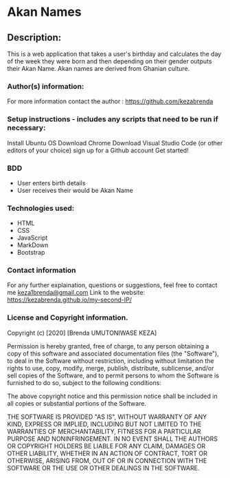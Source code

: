 # Akan Names

## Description:

This is a web application that takes a user's birthday and calculates the day of the week they were born 
and then depending on their gender outputs their Akan Name. 
Akan names are derived from Ghanian culture.


### Author(s) information:
For more information contact the author : https://github.com/kezabrenda

### Setup instructions - includes any scripts that need to be run if necessary:
Install Ubuntu OS
Download Chrome
Download Visual Studio Code (or other editors of your choice)
sign up for a Github account
Get started!

### BDD
* User enters birth details
* User receives their would be Akan Name

### Technologies used:
* HTML
* CSS 
* JavaScript
* MarkDown
* Bootstrap

### Contact information
For any further explaination, questions or suggestions, feel free to contact me keza1brenda@gmail.com
Link to the website: https://kezabrenda.github.io/my-second-IP/


### License and Copyright information.
Copyright (c) [2020] [Brenda UMUTONIWASE KEZA]

Permission is hereby granted, free of charge, to any person obtaining a copy of this software and associated documentation files (the "Software"), to deal in the Software without restriction, including without limitation the rights to use, copy, modify, merge, publish, distribute, sublicense, and/or sell copies of the Software, and to permit persons to whom the Software is furnished to do so, subject to the following conditions:

The above copyright notice and this permission notice shall be included in all copies or substantial portions of the Software.

THE SOFTWARE IS PROVIDED "AS IS", WITHOUT WARRANTY OF ANY KIND, EXPRESS OR IMPLIED, INCLUDING BUT NOT LIMITED TO THE WARRANTIES OF MERCHANTABILITY, FITNESS FOR A PARTICULAR PURPOSE AND NONINFRINGEMENT. IN NO EVENT SHALL THE AUTHORS OR COPYRIGHT HOLDERS BE LIABLE FOR ANY CLAIM, DAMAGES OR OTHER LIABILITY, WHETHER IN AN ACTION OF CONTRACT, TORT OR OTHERWISE, ARISING FROM, OUT OF OR IN CONNECTION WITH THE SOFTWARE OR THE USE OR OTHER DEALINGS IN THE SOFTWARE.
